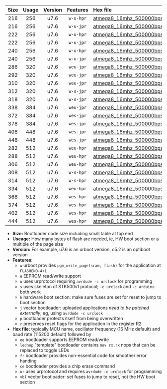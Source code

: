 |Size|Usage|Version|Features|Hex file|
|:-:|:-:|:-:|:-:|:--|
|216|256|u7.6|`w-u-hpr`|[atmega8_16mhz_500000bps_ur.hex](https://raw.githubusercontent.com/stefanrueger/urboot/main/bootloaders/atmega8/fcpu_16mhz/500000_bps/atmega8_16mhz_500000bps_ur.hex)|
|216|256|u7.6|`w-u-jpr`|[atmega8_16mhz_500000bps_ur_vbl.hex](https://raw.githubusercontent.com/stefanrueger/urboot/main/bootloaders/atmega8/fcpu_16mhz/500000_bps/atmega8_16mhz_500000bps_ur_vbl.hex)|
|222|256|u7.6|`w-u-hpr`|[atmega8_16mhz_500000bps_lednop_ur.hex](https://raw.githubusercontent.com/stefanrueger/urboot/main/bootloaders/atmega8/fcpu_16mhz/500000_bps/atmega8_16mhz_500000bps_lednop_ur.hex)|
|222|256|u7.6|`w-u-jpr`|[atmega8_16mhz_500000bps_lednop_ur_vbl.hex](https://raw.githubusercontent.com/stefanrueger/urboot/main/bootloaders/atmega8/fcpu_16mhz/500000_bps/atmega8_16mhz_500000bps_lednop_ur_vbl.hex)|
|240|256|u7.6|`w-u-hpr`|[atmega8_16mhz_500000bps_lednop_fr_ur.hex](https://raw.githubusercontent.com/stefanrueger/urboot/main/bootloaders/atmega8/fcpu_16mhz/500000_bps/atmega8_16mhz_500000bps_lednop_fr_ur.hex)|
|240|256|u7.6|`w-u-jpr`|[atmega8_16mhz_500000bps_lednop_fr_ur_vbl.hex](https://raw.githubusercontent.com/stefanrueger/urboot/main/bootloaders/atmega8/fcpu_16mhz/500000_bps/atmega8_16mhz_500000bps_lednop_fr_ur_vbl.hex)|
|286|320|u7.6|`weu-jpr`|[atmega8_16mhz_500000bps_ee_ur_vbl.hex](https://raw.githubusercontent.com/stefanrueger/urboot/main/bootloaders/atmega8/fcpu_16mhz/500000_bps/atmega8_16mhz_500000bps_ee_ur_vbl.hex)|
|292|320|u7.6|`weu-jpr`|[atmega8_16mhz_500000bps_ee_lednop_ur_vbl.hex](https://raw.githubusercontent.com/stefanrueger/urboot/main/bootloaders/atmega8/fcpu_16mhz/500000_bps/atmega8_16mhz_500000bps_ee_lednop_ur_vbl.hex)|
|310|320|u7.6|`weu-jpr`|[atmega8_16mhz_500000bps_ee_lednop_fr_ur_vbl.hex](https://raw.githubusercontent.com/stefanrueger/urboot/main/bootloaders/atmega8/fcpu_16mhz/500000_bps/atmega8_16mhz_500000bps_ee_lednop_fr_ur_vbl.hex)|
|312|320|u7.6|`w-s-jpr`|[atmega8_16mhz_500000bps_vbl.hex](https://raw.githubusercontent.com/stefanrueger/urboot/main/bootloaders/atmega8/fcpu_16mhz/500000_bps/atmega8_16mhz_500000bps_vbl.hex)|
|318|320|u7.6|`w-s-jpr`|[atmega8_16mhz_500000bps_lednop_vbl.hex](https://raw.githubusercontent.com/stefanrueger/urboot/main/bootloaders/atmega8/fcpu_16mhz/500000_bps/atmega8_16mhz_500000bps_lednop_vbl.hex)|
|338|384|u7.6|`weu-jpr`|[atmega8_16mhz_500000bps_ee_lednop_fr_ce_ur_vbl.hex](https://raw.githubusercontent.com/stefanrueger/urboot/main/bootloaders/atmega8/fcpu_16mhz/500000_bps/atmega8_16mhz_500000bps_ee_lednop_fr_ce_ur_vbl.hex)|
|372|384|u7.6|`wes-jpr`|[atmega8_16mhz_500000bps_ee_vbl.hex](https://raw.githubusercontent.com/stefanrueger/urboot/main/bootloaders/atmega8/fcpu_16mhz/500000_bps/atmega8_16mhz_500000bps_ee_vbl.hex)|
|378|384|u7.6|`wes-jpr`|[atmega8_16mhz_500000bps_ee_lednop_vbl.hex](https://raw.githubusercontent.com/stefanrueger/urboot/main/bootloaders/atmega8/fcpu_16mhz/500000_bps/atmega8_16mhz_500000bps_ee_lednop_vbl.hex)|
|406|448|u7.6|`wes-jpr`|[atmega8_16mhz_500000bps_ee_lednop_fr_vbl.hex](https://raw.githubusercontent.com/stefanrueger/urboot/main/bootloaders/atmega8/fcpu_16mhz/500000_bps/atmega8_16mhz_500000bps_ee_lednop_fr_vbl.hex)|
|448|448|u7.6|`wes-jpr`|[atmega8_16mhz_500000bps_ee_lednop_fr_ce_vbl.hex](https://raw.githubusercontent.com/stefanrueger/urboot/main/bootloaders/atmega8/fcpu_16mhz/500000_bps/atmega8_16mhz_500000bps_ee_lednop_fr_ce_vbl.hex)|
|282|512|u7.6|`weu-hpr`|[atmega8_16mhz_500000bps_ee_ur.hex](https://raw.githubusercontent.com/stefanrueger/urboot/main/bootloaders/atmega8/fcpu_16mhz/500000_bps/atmega8_16mhz_500000bps_ee_ur.hex)|
|288|512|u7.6|`weu-hpr`|[atmega8_16mhz_500000bps_ee_lednop_ur.hex](https://raw.githubusercontent.com/stefanrueger/urboot/main/bootloaders/atmega8/fcpu_16mhz/500000_bps/atmega8_16mhz_500000bps_ee_lednop_ur.hex)|
|306|512|u7.6|`weu-hpr`|[atmega8_16mhz_500000bps_ee_lednop_fr_ur.hex](https://raw.githubusercontent.com/stefanrueger/urboot/main/bootloaders/atmega8/fcpu_16mhz/500000_bps/atmega8_16mhz_500000bps_ee_lednop_fr_ur.hex)|
|308|512|u7.6|`w-s-hpr`|[atmega8_16mhz_500000bps.hex](https://raw.githubusercontent.com/stefanrueger/urboot/main/bootloaders/atmega8/fcpu_16mhz/500000_bps/atmega8_16mhz_500000bps.hex)|
|314|512|u7.6|`w-s-hpr`|[atmega8_16mhz_500000bps_lednop.hex](https://raw.githubusercontent.com/stefanrueger/urboot/main/bootloaders/atmega8/fcpu_16mhz/500000_bps/atmega8_16mhz_500000bps_lednop.hex)|
|334|512|u7.6|`weu-hpr`|[atmega8_16mhz_500000bps_ee_lednop_fr_ce_ur.hex](https://raw.githubusercontent.com/stefanrueger/urboot/main/bootloaders/atmega8/fcpu_16mhz/500000_bps/atmega8_16mhz_500000bps_ee_lednop_fr_ce_ur.hex)|
|368|512|u7.6|`wes-hpr`|[atmega8_16mhz_500000bps_ee.hex](https://raw.githubusercontent.com/stefanrueger/urboot/main/bootloaders/atmega8/fcpu_16mhz/500000_bps/atmega8_16mhz_500000bps_ee.hex)|
|374|512|u7.6|`wes-hpr`|[atmega8_16mhz_500000bps_ee_lednop.hex](https://raw.githubusercontent.com/stefanrueger/urboot/main/bootloaders/atmega8/fcpu_16mhz/500000_bps/atmega8_16mhz_500000bps_ee_lednop.hex)|
|402|512|u7.6|`wes-hpr`|[atmega8_16mhz_500000bps_ee_lednop_fr.hex](https://raw.githubusercontent.com/stefanrueger/urboot/main/bootloaders/atmega8/fcpu_16mhz/500000_bps/atmega8_16mhz_500000bps_ee_lednop_fr.hex)|
|444|512|u7.6|`wes-hpr`|[atmega8_16mhz_500000bps_ee_lednop_fr_ce.hex](https://raw.githubusercontent.com/stefanrueger/urboot/main/bootloaders/atmega8/fcpu_16mhz/500000_bps/atmega8_16mhz_500000bps_ee_lednop_fr_ce.hex)|

- **Size:** Bootloader code size including small table at top end
- **Useage:** How many bytes of flash are needed, ie, HW boot section or a multiple of the page size
- **Version:** For example, u7.6 is an urboot version, o5.2 is an optiboot version
- **Features:**
  + `w` urboot provides `pgm_write_page(sram, flash)` for the application at `FLASHEND-4+1`
  + `e` EEPROM read/write support
  + `u` uses urprotocol requiring `avrdude -c urclock` for programming
  + `s` uses skeleton of STK500v1 protocol; `-c urclock` and `-c arduino` both work
  + `h` hardware boot section: make sure fuses are set for reset to jump to boot section
  + `j` vector bootloader: uploaded applications *need to be patched externally*, eg, using `avrdude -c urclock`
  + `p` bootloader protects itself from being overwritten
  + `r` preserves reset flags for the application in the register R2
- **Hex file:** typically MCU name, oscillator frequency (16 MHz default) and baud rate (115200 default) followed by
  + `ee` bootloader supports EEPROM read/write
  + `lednop` "template" bootloader contains `mov rx,rx` nops that can be replaced to toggle LEDs
  + `fr` bootloader provides non-essential code for smoother error handing
  + `ce` bootloader provides a chip erase command
  + `ur` uses urprotocol and requires `avrdude -c urclock` for programming
  + `vbl` vector bootloader: set fuses to jump to reset, not the HW boot section
